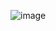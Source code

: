 ![image](https://github.com/danishadriansyah/Tugas-6-Pweb/assets/139879863/a966d251-eedd-44ca-864e-bb8f8c29d348)
